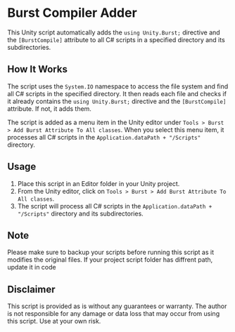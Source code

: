 # Burst Compiler Adder

This Unity script automatically adds the `using Unity.Burst;` directive and the `[BurstCompile]` attribute to all C# scripts in a specified directory and its subdirectories.

## How It Works

The script uses the `System.IO` namespace to access the file system and find all C# scripts in the specified directory. It then reads each file and checks if it already contains the `using Unity.Burst;` directive and the `[BurstCompile]` attribute. If not, it adds them.

The script is added as a menu item in the Unity editor under `Tools > Burst > Add Burst Attribute To All classes`. When you select this menu item, it processes all C# scripts in the `Application.dataPath + "/Scripts"` directory.

## Usage

1. Place this script in an Editor folder in your Unity project.
2. From the Unity editor, click on `Tools > Burst > Add Burst Attribute To All classes`.
3. The script will process all C# scripts in the `Application.dataPath + "/Scripts"` directory and its subdirectories.

## Note

Please make sure to backup your scripts before running this script as it modifies the original files.
If your project script folder has diffrent path, update it in code

## Disclaimer

This script is provided as is without any guarantees or warranty. The author is not responsible for any damage or data loss that may occur from using this script. Use at your own risk.
